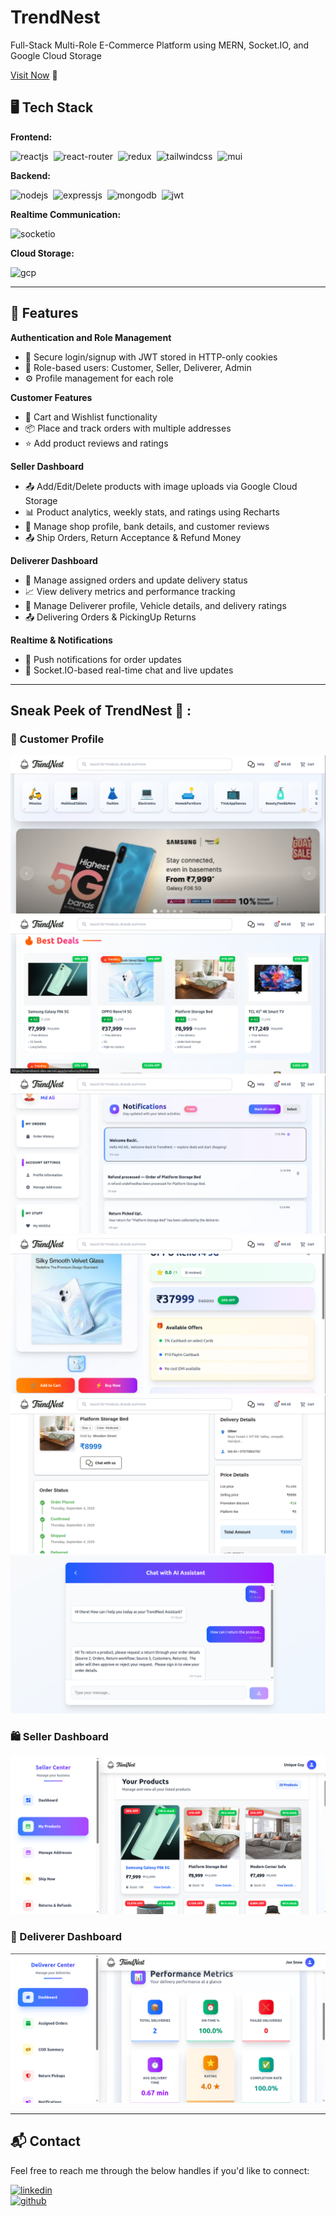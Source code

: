# TrendNest
Full-Stack Multi-Role E-Commerce Platform using MERN, Socket.IO, and Google Cloud Storage

[Visit Now](https://trendnest-dev.vercel.app) 🚀

## 🖥️ Tech Stack
**Frontend:**

![reactjs](https://img.shields.io/badge/React-20232A?style=for-the-badge&logo=react&logoColor=61DAFB)&nbsp;
![react-router](https://img.shields.io/badge/React_Router-CA4245?style=for-the-badge&logo=react-router&logoColor=white)&nbsp;
![redux](https://img.shields.io/badge/Redux-593D88?style=for-the-badge&logo=redux&logoColor=white)&nbsp;
![tailwindcss](https://img.shields.io/badge/Tailwind_CSS-38B2AC?style=for-the-badge&logo=tailwind-css&logoColor=white)&nbsp;
![mui](https://img.shields.io/badge/Material--UI-0081CB?style=for-the-badge&logo=material-ui&logoColor=white)&nbsp;

**Backend:**

![nodejs](https://img.shields.io/badge/Node.js-43853D?style=for-the-badge&logo=node.js&logoColor=white)&nbsp;
![expressjs](https://img.shields.io/badge/Express.js-000000?style=for-the-badge&logo=express&logoColor=white)&nbsp;
![mongodb](https://img.shields.io/badge/MongoDB-4EA94B?style=for-the-badge&logo=mongodb&logoColor=white)&nbsp;
![jwt](https://img.shields.io/badge/JWT-000000?style=for-the-badge&logo=JSON%20web%20tokens&logoColor=white)&nbsp;

**Realtime Communication:**

![socketio](https://img.shields.io/badge/Socket.io-010101?&style=for-the-badge&logo=Socket.io&logoColor=white)

**Cloud Storage:**

![gcp](https://img.shields.io/badge/Google_Cloud-4285F4?style=for-the-badge&logo=google-cloud&logoColor=white)

---

## 🚀 Features
**Authentication and Role Management**
- 🔐 Secure login/signup with JWT stored in HTTP-only cookies
- 👥 Role-based users: Customer, Seller, Deliverer, Admin
- ⚙️ Profile management for each role

**Customer Features**
- 🛒 Cart and Wishlist functionality
- 📦 Place and track orders with multiple addresses
- ⭐ Add product reviews and ratings

**Seller Dashboard**
- 📤 Add/Edit/Delete products with image uploads via Google Cloud Storage
- 📊 Product analytics, weekly stats, and ratings using Recharts
- 📝 Manage shop profile, bank details, and customer reviews
- 📤 Ship Orders, Return Acceptance & Refund Money

**Deliverer Dashboard**
- 🚚 Manage assigned orders and update delivery status
- 📈 View delivery metrics and performance tracking
- 📝 Manage Deliverer profile, Vehicle details, and delivery ratings
- 📤 Delivering Orders & PickingUp Returns

**Realtime & Notifications**
- 📢 Push notifications for order updates
- 💬 Socket.IO-based real-time chat and live updates

---

## Sneak Peek of TrendNest 🙈 :

### 👤 Customer Profile
![Home 1](Git_Images/Home_1.png)
![Home 2](Git_Images/Home_2.png)
![Customer Profile](Git_Images/Customer_profile.png)
![Product View](Git_Images/product_view.png)
![Order Details](Git_Images/order_details.png)
![Chat with AI](Git_Images/Chat_with_AI.png)

### 🛍️ Seller Dashboard
![Seller Dashboard](Git_Images/seller.png)

### 🚚 Deliverer Dashboard
![Deliverer Dashboard](Git_Images/deliverer.png)

---

## 📬 Contact

Feel free to reach me through the below handles if you'd like to connect:

[![linkedin](https://img.shields.io/badge/LinkedIn-0077B5?style=for-the-badge&logo=linkedin&logoColor=white)](https://www.linkedin.com/in/iluru-mohammad-ali)  
[![github](https://img.shields.io/badge/GitHub-000000?style=for-the-badge&logo=github&logoColor=white)](https://github.com/ali-md321)  

